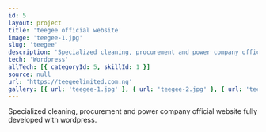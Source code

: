 ```yaml
---
id: 5
layout: project
title: 'teegee official website'
image: 'teegee-1.jpg'
slug: 'teegee'
description: 'Specialized cleaning, procurement and power company official website'
tech: 'Wordpress'
allTech: [{ categoryId: 5, skillId: 1 }]
source: null
url: 'https://teegeelimited.com.ng'
gallery: [{ url: 'teegee-1.jpg' }, { url: 'teegee-2.jpg' }, { url: 'teegee-3.jpg' }, { url: 'teegee-4.jpg' }]
---
```


Specialized cleaning, procurement and power company official website fully developed with wordpress.
